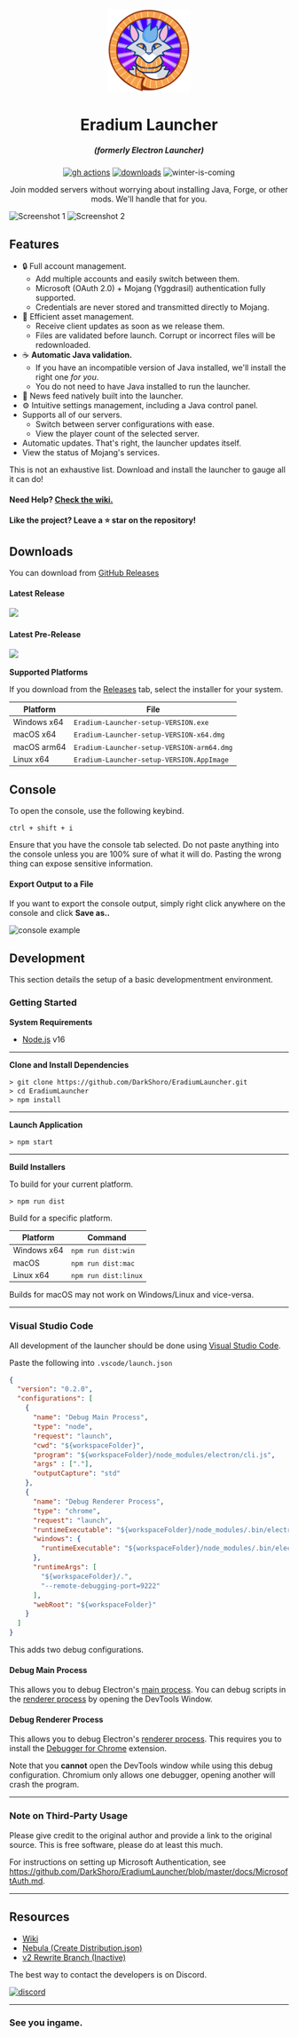 <p align="center"><img src="./app/assets/images/Eradium.png" width="150px" height="150px" alt="aventium softworks"></p>

<h1 align="center">Eradium Launcher</h1>

<em><h5 align="center">(formerly Electron Launcher)</h5></em>

[<p align="center"><img src="https://img.shields.io/github/actions/workflow/status/dscalzi/EradiumLauncher/build.yml?branch=master&style=for-the-badge" alt="gh actions">](https://github.com/DarkShoro/EradiumLauncher/actions) [<img src="https://img.shields.io/github/downloads/dscalzi/EradiumLauncher/total.svg?style=for-the-badge" alt="downloads">](https://github.com/DarkShoro/EradiumLauncher/releases) <img src="https://forthebadge.com/images/badges/winter-is-coming.svg"  height="28px" alt="winter-is-coming"></p>

<p align="center">Join modded servers without worrying about installing Java, Forge, or other mods. We'll handle that for you.</p>

![Screenshot 1](https://i.imgur.com/6o7SmH6.png)
![Screenshot 2](https://i.imgur.com/x3B34n1.png)

## Features

* 🔒 Full account management.
  * Add multiple accounts and easily switch between them.
  * Microsoft (OAuth 2.0) + Mojang (Yggdrasil) authentication fully supported.
  * Credentials are never stored and transmitted directly to Mojang.
* 📂 Efficient asset management.
  * Receive client updates as soon as we release them.
  * Files are validated before launch. Corrupt or incorrect files will be redownloaded.
* ☕ **Automatic Java validation.**
  * If you have an incompatible version of Java installed, we'll install the right one *for you*.
  * You do not need to have Java installed to run the launcher.
* 📰 News feed natively built into the launcher.
* ⚙️ Intuitive settings management, including a Java control panel.
* Supports all of our servers.
  * Switch between server configurations with ease.
  * View the player count of the selected server.
* Automatic updates. That's right, the launcher updates itself.
*  View the status of Mojang's services.

This is not an exhaustive list. Download and install the launcher to gauge all it can do!

#### Need Help? [Check the wiki.][wiki]

#### Like the project? Leave a ⭐ star on the repository!

## Downloads

You can download from [GitHub Releases](https://github.com/DarkShoro/EradiumLauncher/releases)

#### Latest Release

[![](https://img.shields.io/github/release/dscalzi/EradiumLauncher.svg?style=flat-square)](https://github.com/DarkShoro/EradiumLauncher/releases/latest)

#### Latest Pre-Release
[![](https://img.shields.io/github/release/dscalzi/EradiumLauncher/all.svg?style=flat-square)](https://github.com/DarkShoro/EradiumLauncher/releases)

**Supported Platforms**

If you download from the [Releases](https://github.com/DarkShoro/EradiumLauncher/releases) tab, select the installer for your system.

| Platform | File |
| -------- | ---- |
| Windows x64 | `Eradium-Launcher-setup-VERSION.exe` |
| macOS x64 | `Eradium-Launcher-setup-VERSION-x64.dmg` |
| macOS arm64 | `Eradium-Launcher-setup-VERSION-arm64.dmg` |
| Linux x64 | `Eradium-Launcher-setup-VERSION.AppImage` |

## Console

To open the console, use the following keybind.

```console
ctrl + shift + i
```

Ensure that you have the console tab selected. Do not paste anything into the console unless you are 100% sure of what it will do. Pasting the wrong thing can expose sensitive information.

#### Export Output to a File

If you want to export the console output, simply right click anywhere on the console and click **Save as..**

![console example](https://i.imgur.com/T5e73jP.png)


## Development

This section details the setup of a basic developmentment environment.

### Getting Started

**System Requirements**

* [Node.js][nodejs] v16

---

**Clone and Install Dependencies**

```console
> git clone https://github.com/DarkShoro/EradiumLauncher.git
> cd EradiumLauncher
> npm install
```

---

**Launch Application**

```console
> npm start
```

---

**Build Installers**

To build for your current platform.

```console
> npm run dist
```

Build for a specific platform.

| Platform    | Command              |
| ----------- | -------------------- |
| Windows x64 | `npm run dist:win`   |
| macOS       | `npm run dist:mac`   |
| Linux x64   | `npm run dist:linux` |

Builds for macOS may not work on Windows/Linux and vice-versa.

---

### Visual Studio Code

All development of the launcher should be done using [Visual Studio Code][vscode].

Paste the following into `.vscode/launch.json`

```JSON
{
  "version": "0.2.0",
  "configurations": [
    {
      "name": "Debug Main Process",
      "type": "node",
      "request": "launch",
      "cwd": "${workspaceFolder}",
      "program": "${workspaceFolder}/node_modules/electron/cli.js",
      "args" : ["."],
      "outputCapture": "std"
    },
    {
      "name": "Debug Renderer Process",
      "type": "chrome",
      "request": "launch",
      "runtimeExecutable": "${workspaceFolder}/node_modules/.bin/electron",
      "windows": {
        "runtimeExecutable": "${workspaceFolder}/node_modules/.bin/electron.cmd"
      },
      "runtimeArgs": [
        "${workspaceFolder}/.",
        "--remote-debugging-port=9222"
      ],
      "webRoot": "${workspaceFolder}"
    }
  ]
}
```

This adds two debug configurations.

#### Debug Main Process

This allows you to debug Electron's [main process][mainprocess]. You can debug scripts in the [renderer process][rendererprocess] by opening the DevTools Window.

#### Debug Renderer Process

This allows you to debug Electron's [renderer process][rendererprocess]. This requires you to install the [Debugger for Chrome][chromedebugger] extension.

Note that you **cannot** open the DevTools window while using this debug configuration. Chromium only allows one debugger, opening another will crash the program.

---

### Note on Third-Party Usage

Please give credit to the original author and provide a link to the original source. This is free software, please do at least this much.

For instructions on setting up Microsoft Authentication, see https://github.com/DarkShoro/EradiumLauncher/blob/master/docs/MicrosoftAuth.md.

---

## Resources

* [Wiki][wiki]
* [Nebula (Create Distribution.json)][nebula]
* [v2 Rewrite Branch (Inactive)][v2branch]

The best way to contact the developers is on Discord.

[![discord](https://discordapp.com/api/guilds/211524927831015424/embed.png?style=banner3)][discord]

---

### See you ingame.


[nodejs]: https://nodejs.org/en/ 'Node.js'
[vscode]: https://code.visualstudio.com/ 'Visual Studio Code'
[mainprocess]: https://electronjs.org/docs/tutorial/application-architecture#main-and-renderer-processes 'Main Process'
[rendererprocess]: https://electronjs.org/docs/tutorial/application-architecture#main-and-renderer-processes 'Renderer Process'
[chromedebugger]: https://marketplace.visualstudio.com/items?itemName=msjsdiag.debugger-for-chrome 'Debugger for Chrome'
[discord]: https://discord.gg/zNWUXdt 'Discord'
[wiki]: https://github.com/DarkShoro/EradiumLauncher/wiki 'wiki'
[nebula]: https://github.com/dscalzi/Nebula 'dscalzi/Nebula'
[v2branch]: https://github.com/DarkShoro/EradiumLauncher/tree/ts-refactor 'v2 branch'
